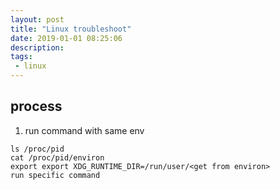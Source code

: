 ```yaml
---
layout: post
title: "Linux troubleshoot"
date: 2019-01-01 08:25:06
description: 
tags:
 - linux
---
```


## process
1. run command with same env
```
ls /proc/pid
cat /proc/pid/environ
export export XDG_RUNTIME_DIR=/run/user/<get from environ>
run specific command
```
